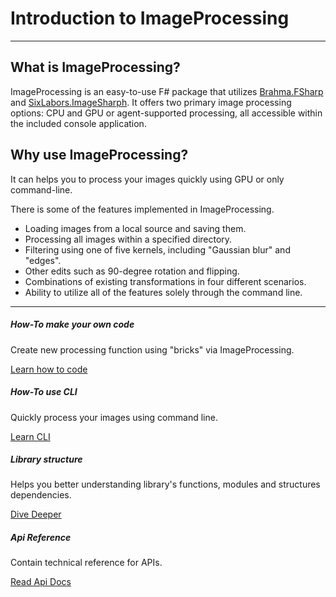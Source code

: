 # Introduction to ImageProcessing

---

## What is ImageProcessing?

ImageProcessing is an easy-to-use F# package that utilizes [Brahma.FSharp](https://github.com/YaccConstructor/Brahma.FSharp)
and [SixLabors.ImageSharph](https://github.com/SixLabors/ImageSharp). It offers two primary image processing options: CPU
and GPU or agent-supported processing, all accessible within the included console application.

## Why use ImageProcessing?

It can helps you to process your images quickly using GPU or only command-line. 

There is some of the features implemented in ImageProcessing.

* Loading images from a local source and saving them.
* Processing all images within a specified directory.
* Filtering using one of five kernels, including "Gaussian blur" and "edges".
* Other edits such as 90-degree rotation and flipping.
* Combinations of existing transformations in four different scenarios.
* Ability to utilize all of the features solely through the command line.

---

<div class="row row-cols-1 row-cols-md-2">
  <div class="col mb-4">
    <div class="card h-100">
      <div class="card-body">
        <h5 class="card-title">How-To make your own code</h5>
        <p class="card-text">Create new processing function using "bricks" via ImageProcessing. </p>
      </div>
      <div class="card-footer text-right   border-top-0">
        <a href="{{root}}How-Tos/Doing_A_Thing.html" class="btn btn-primary">Learn how to code</a>
      </div>
    </div>
  </div>
  <div class="col mb-4">
    <div class="card h-100">
      <div class="card-body">
        <h5 class="card-title">How-To use CLI</h5>
        <p class="card-text">Quickly process your images using command line. </p>
      </div>
      <div class="card-footer text-right   border-top-0">
        <a href="{{root}}How_Tos/Doing_Another_Thing.html" class="btn btn-primary">Learn CLI</a>
      </div>
    </div>
  </div>
  <div class="col mb-4 mb-md-0">
    <div class="card h-100">
      <div class="card-body">
        <h5 class="card-title">Library structure</h5>
        <p class="card-text">Helps you better understanding library's functions, modules and structures dependencies. </p>
      </div>
      <div class="card-footer text-right   border-top-0">
        <a href="{{root}}Explanations/Background.html" class="btn btn-primary">Dive Deeper</a>
      </div>
    </div>
  </div>
  <div class="col">
    <div class="card h-100">
      <div class="card-body">
        <h5 class="card-title">Api Reference</h5>
        <p class="card-text">Contain technical reference for APIs.</p>
      </div>
      <div class="card-footer text-right   border-top-0">
        <a href="{{root}}reference/index.html" class="btn btn-primary">Read Api Docs</a>
      </div>
    </div>
  </div>
</div>
